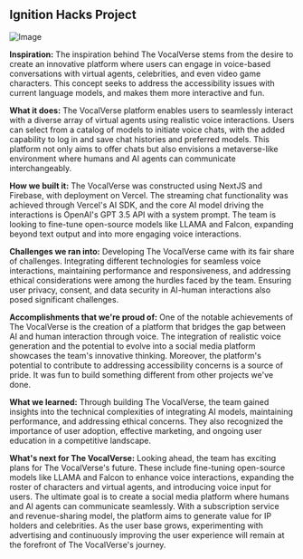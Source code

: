 ## Ignition Hacks Project
![Image](https://d112y698adiu2z.cloudfront.net/photos/production/software_photos/002/571/268/datas/gallery.jpg)

**Inspiration:**
The inspiration behind The VocalVerse stems from the desire to create an innovative platform where users can engage in voice-based conversations with virtual agents, celebrities, and even video game characters. This concept seeks to address the accessibility issues with current language models, and makes them more interactive and fun.

**What it does:**
The VocalVerse platform enables users to seamlessly interact with a diverse array of virtual agents using realistic voice interactions. Users can select from a catalog of models to initiate voice chats, with the added capability to log in and save chat histories and preferred models. This platform not only aims to offer chats but also envisions a metaverse-like environment where humans and AI agents can communicate interchangeably.

**How we built it:**
The VocalVerse was constructed using NextJS and Firebase, with deployment on Vercel. The streaming chat functionality was achieved through Vercel's AI SDK, and the core AI model driving the interactions is OpenAI's GPT 3.5 API with a system prompt. The team is looking to fine-tune open-source models like LLAMA and Falcon, expanding beyond text output and into more engaging voice interactions.

**Challenges we ran into:**
Developing The VocalVerse came with its fair share of challenges. Integrating different technologies for seamless voice interactions, maintaining performance and responsiveness, and addressing ethical considerations were among the hurdles faced by the team. Ensuring user privacy, consent, and data security in AI-human interactions also posed significant challenges.

**Accomplishments that we're proud of:**
One of the notable achievements of The VocalVerse is the creation of a platform that bridges the gap between AI and human interaction through voice. The integration of realistic voice generation and the potential to evolve into a social media platform showcases the team's innovative thinking. Moreover, the platform's potential to contribute to addressing accessibility concerns is a source of pride. It was fun to build something different from other projects we've done.

**What we learned:**
Through building The VocalVerse, the team gained insights into the technical complexities of integrating AI models, maintaining performance, and addressing ethical concerns. They also recognized the importance of user adoption, effective marketing, and ongoing user education in a competitive landscape.

**What's next for The VocalVerse:**
Looking ahead, the team has exciting plans for The VocalVerse's future. These include fine-tuning open-source models like LLAMA and Falcon to enhance voice interactions, expanding the roster of characters and virtual agents, and introducing voice input for users. The ultimate goal is to create a social media platform where humans and AI agents can communicate seamlessly. With a subscription service and revenue-sharing model, the platform aims to generate value for IP holders and celebrities. As the user base grows, experimenting with advertising and continuously improving the user experience will remain at the forefront of The VocalVerse's journey.
